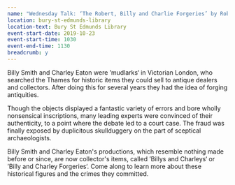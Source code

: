 ```yaml
---
name: "Wednesday Talk: ‘The Robert, Billy and Charlie Forgeries’ by Robert Halliday"
location: bury-st-edmunds-library
location-text: Bury St Edmunds Library
event-start-date: 2019-10-23
event-start-time: 1030
event-end-time: 1130
breadcrumb: y
---
```


Billy Smith and Charley Eaton were ’mudlarks‘ in Victorian London, who searched the Thames for historic items they could sell to antique dealers and collectors. After doing this for several years they had the idea of forging antiquities.

Though the objects  displayed a fantastic variety of errors and bore wholly nonsensical inscriptions, many leading experts were convinced of their authenticity, to a point where the debate led to a court case. The fraud was finally exposed by duplicitous skullduggery on the part of sceptical archaeologists.

Billy Smith and Charley Eaton's productions, which resemble nothing made before or since, are now collector's items, called ’Billys and Charleys‘ or ’Billy and Charley Forgeries‘. Come along to learn more about these historical figures and the crimes they committed.
